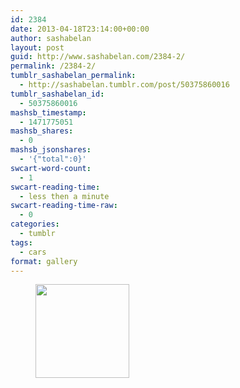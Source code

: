 ```yaml
---
id: 2384
date: 2013-04-18T23:14:00+00:00
author: sashabelan
layout: post
guid: http://www.sashabelan.com/2384-2/
permalink: /2384-2/
tumblr_sashabelan_permalink:
  - http://sashabelan.tumblr.com/post/50375860016
tumblr_sashabelan_id:
  - 50375860016
mashsb_timestamp:
  - 1471775051
mashsb_shares:
  - 0
mashsb_jsonshares:
  - '{"total":0}'
swcart-word-count:
  - 1
swcart-reading-time:
  - less then a minute
swcart-reading-time-raw:
  - 0
categories:
  - tumblr
tags:
  - cars
format: gallery
---
```

<div id='gallery-303' class='gallery galleryid-2384 gallery-columns-3 gallery-size-thumbnail'>
  <figure class='gallery-item'> 
  
  <div class='gallery-icon landscape'>
    <a href='http://www.sashabelan.ru/2384-2/attachment/2385/'><img width="150" height="150" src="http://www.sashabelan.ru/wp-content/uploads/2013/04/tumblr_mmrf8o6krO1qarj97o1_500-150x150.jpg" class="attachment-thumbnail size-thumbnail" alt="" /></a>
  </div></figure>
</div>